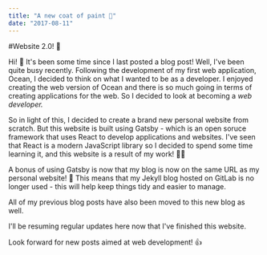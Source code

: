 ```yaml
---
title: "A new coat of paint 🎨"
date: "2017-08-11"
---
```


#Website 2.0! 👏

Hi! 👋 It's been some time since I last posted a blog post! Well, I've been quite busy recently. Following the development of my first web application, Ocean, I decided to think on what I wanted to be as a developer. I enjoyed creating the web version of Ocean and there is so much going in terms of creating applications for the web. So I decided to look at becoming a *web developer.*

So in light of this, I decided to create a brand new personal website from scratch. But this website is built using Gatsby - which is an open soruce framework that uses React to develop applications and websites. I've seen that React is a modern JavaScript library so I decided to spend some time learning it, and this website is a result of my work! 👨‍💻

A bonus of using Gatsby is now that my blog is now on the same URL as my personal website! 👏 This means that my Jekyll blog hosted on GitLab is no longer used - this will help keep things tidy and easier to manage.

All of my previous blog posts have also been moved to this new blog as well.

I'll be resuming regular updates here now that I've finished this website.

Look forward for new posts aimed at web development! 👍